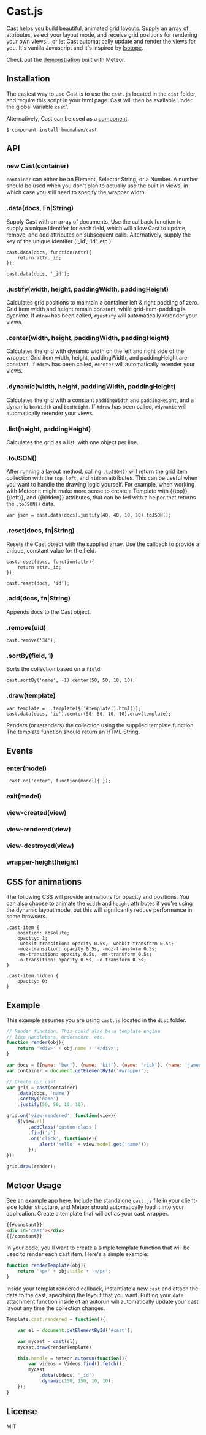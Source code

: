 # Cast.js

Cast helps you build beautiful, animated grid layouts. Supply an array of attributes, select your layout mode, and receive grid positions for rendering your own views... or let Cast automatically update and render the views for you. It's vanilla Javascript and it's inspired by [Isotope](https://github.com/desandro/isotope).

Check out the [demonstration](http://cast.meteor.com) built with Meteor.

## Installation

The easiest way to use Cast is to use the `cast.js` located in the `dist` folder, and require this script in your html page. Cast will then be available under the global variable `cast`'. 

Alternatively, Cast can be used as a [component](https://github.com/component/component).

	$ component install bmcmahen/cast


## API

### new Cast(container)

`container` can either be an Element, Selector String, or a Number. A number should be used when you don't plan to actually use the built in views, in which case you still need to specify the wrapper width.

### .data(docs, Fn|String)

Supply Cast with an array of documents. Use the callback function to supply a unique identifer for each field, which will allow Cast to update, remove, and add attributes on subsequent calls. Alternatively, supply the key of the unique identifer ('_id', 'id', etc.).

	cast.data(docs, function(attr){
		return attr._id;
	});

	cast.data(docs, '_id');

### .justify(width, height, paddingWidth, paddingHeight)

Calculates grid positions to maintain a container left & right padding of zero. Grid item width and height remain constant, while grid-item-padding is dyanimc. If `#draw` has been called, `#justify` will automatically rerender your views.

### .center(width, height, paddingWidth, paddingHeight)

Calculates the grid with dynamic width on the left and right side of the wrapper. Grid item width, height, paddingWidth, and paddingHeight are constant. If `#draw` has been called, `#center` will automatically rerender your views.

### .dynamic(width, height, paddingWidth, paddingHeight)

Calculates the grid with a constant `paddingWidth` and `paddingHeight`, and a dynamic `boxWidth` and `boxHeight`. If `#draw` has been called, `#dynamic` will automatically rerender your views.

### .list(height, paddingHeight)

Calculates the grid as a list, with one object per line.

### .toJSON()

After running a layout method, calling `.toJSON()` will return the grid item collection with the `top`, `left`, and `hidden` attributes. This can be useful when you want to handle the drawing logic yourself. For example, when working with Meteor it might make more sense to create a Template with {{top}}, {{left}}, and {{hidden}} attributes, that can be fed with a helper that returns the `.toJSON()` data.

	var json = cast.data(docs).justify(40, 40, 10, 10).toJSON();

### .reset(docs, fn|String)

Resets the Cast object with the supplied array. Use the callback to provide a unique, constant value for the field.

	cast.reset(docs, function(attr){
		return attr._id;
	});

	cast.reset(docs, 'id');

### .add(docs, fn|String)

Appends docs to the Cast object.

### .remove(uid)

	cast.remove('34');

### .sortBy(field, 1)

Sorts the collection based on a `field`.

	cast.sortBy('name', -1).center(50, 50, 10, 10);

### .draw(template)

	var template = _.template($('#template').html());
	cast.data(docs, 'id').center(50, 50, 10, 10).draw(template);

Renders (or rerenders) the collection using the supplied template function. The template function should return an HTML String.

## Events

### enter(model)

	 cast.on('enter', function(model){ });

### exit(model)
### view-created(view)
### view-rendered(view)
### view-destroyed(view)
### wrapper-height(height)

## CSS for animations

The following CSS will provide animations for opacity and positions. You can also choose to animate the `width` and `height` attributes if you're using the dynamic layout mode, but this will signficantly reduce performance in some browsers.

	.cast-item {
		position: absolute;
		opacity: 1;
		-webkit-transition: opacity 0.5s, -webkit-transform 0.5s;
		-moz-transition: opacity 0.5s, -moz-transform 0.5s;
		-ms-transition: opacity 0.5s, -ms-transform 0.5s;
		-o-transition: opacity 0.5s, -o-transform 0.5s;
	}

	.cast-item.hidden {
		opacity: 0;
	}


## Example

This example assumes you are using `cast.js` located in the `dist` folder.

```javascript
// Render function. This could also be a template engine
// like Handlebars, Underscore, etc.
function render(obj){
	return '<div>' + obj.name + '</div>';
}

var docs = [{name: 'ben'}, {name: 'kit'}, {name: 'rick'}, {name: 'james'}];
var container = document.getElementById('#wrapper');

// Create our cast
var grid = cast(container)
	.data(docs, 'name')
	.sortBy('name')
	.justify(50, 50, 10, 10);

grid.on('view-rendered', function(view){
	$(view.el)
		.addClass('custom-class')
		.find('p')
		.on('click', function(e){
			alert('hello' + view.model.get('name'));
		});
});

grid.draw(render);
```

## Meteor Usage

See an example app [here](https://github.com/bmcmahen/meteor-cast-example). Include the standalone `cast.js` file in your client-side folder structure, and Meteor should automatically load it into your application. Create a template that will act as your cast wrapper.

```html
{{#constant}}
<div id='cast'></div>
{{/constant}}
```

In your code, you'll want to create a simple template function that will be used to render each cast item. Here's a simple example:

```javascript
function renderTemplate(obj){
	return '<p>' + obj.title + '</p>';
}
```

Inside your templat rendered callback, instantiate a new `cast` and attach the data to the cast, specifying the layout that you want. Putting your `data` attachment function inside of an autorun will automatically update your cast layout any time the collection changes.

```javascript
Template.cast.rendered = function(){

	var el = document.getElementById('#cast');

	var mycast = cast(el);
	mycast.draw(renderTemplate);

	this.handle = Meteor.autorun(function(){
		var videos = Videos.find().fetch();
		mycast
			.data(videos, '_id')
			.dynamic(150, 150, 10, 10);
	});
}
```
## License

  MIT
